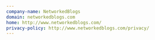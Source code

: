 ```yaml
---
company-name: NetworkedBlogs
domain: networkedblogs.com
home: http://www.networkedblogs.com/
privacy-policy: http://www.networkedblogs.com/privacy/
---
```




